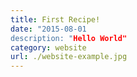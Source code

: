 ```yaml
---
title: First Recipe!
date: "2015-08-01
description: "Hello World"
category: website
url: ./website-example.jpg
---
```


